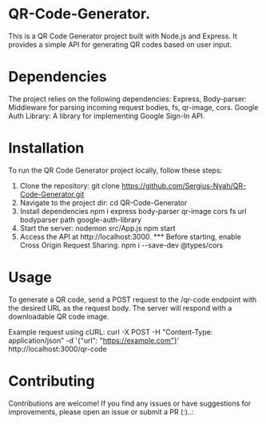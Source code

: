 # QR-Code-Generator.
This is a QR Code Generator project built with Node.js and Express. It provides a simple API for generating QR codes based on user input.

# Dependencies
The project relies on the following dependencies:
Express, Body-parser: Middleware for parsing incoming request bodies, fs, qr-image, cors. 
Google Auth Library: A library for implementing Google Sign-In API.

# Installation
To run the QR Code Generator project locally, follow these steps:

1. Clone the repository:
git clone https://github.com/Sergius-Nyah/QR-Code-Generator.git
2. Navigate to the project dir:
cd QR-Code-Generator
3. Install dependencies
npm i express body-parser qr-image cors fs url bodyparser path google-auth-library
4. Start the server: nodemon src/App.js
npm start
5. Access the API at http://localhost:3000.
*** Before starting, enable Cross Origin Request Sharing. 
npm i --save-dev @types/cors
# Usage
To generate a QR code, send a POST request to the /qr-code endpoint with the desired URL as the request body. The server will respond with a downloadable QR code image.

Example request using cURL:
curl -X POST -H "Content-Type: application/json" -d '{"url": "https://example.com"}' http://localhost:3000/qr-code

# Contributing
Contributions are welcome! If you find any issues or have suggestions for improvements, please open an issue or submit a PR (:)..:



 
